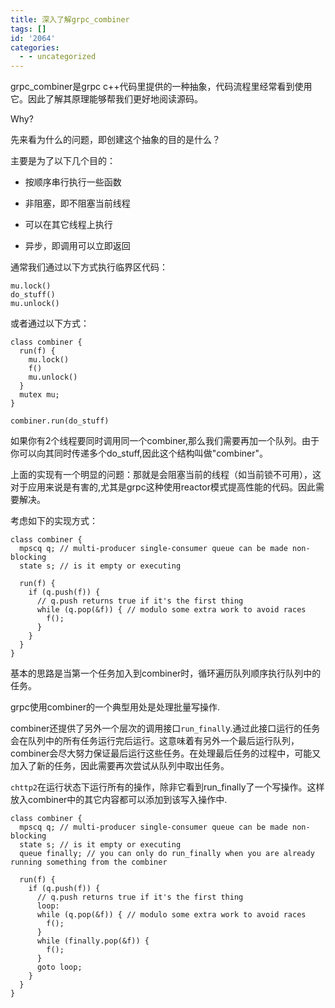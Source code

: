 ```yaml
---
title: 深入了解grpc_combiner
tags: []
id: '2064'
categories:
  - - uncategorized
---
```


grpc\_combiner是grpc c++代码里提供的一种抽象，代码流程里经常看到使用它。因此了解其原理能够帮我们更好地阅读源码。

Why?

先来看为什么的问题，即创建这个抽象的目的是什么？

主要是为了以下几个目的：

*   按顺序串行执行一些函数

*   非阻塞，即不阻塞当前线程

*   可以在其它线程上执行

*   异步，即调用可以立即返回

通常我们通过以下方式执行临界区代码：

```
mu.lock()
do_stuff()
mu.unlock()
```

或者通过以下方式：

```
class combiner {
  run(f) {
    mu.lock()
    f()
    mu.unlock()
  }
  mutex mu;
}

combiner.run(do_stuff)
```

如果你有2个线程要同时调用同一个combiner,那么我们需要再加一个队列。由于你可以向其同时传递多个do\_stuff,因此这个结构叫做"combiner"。

上面的实现有一个明显的问题：那就是会阻塞当前的线程（如当前锁不可用），这对于应用来说是有害的,尤其是grpc这种使用reactor模式提高性能的代码。因此需要解决。

考虑如下的实现方式：

```
class combiner {
  mpscq q; // multi-producer single-consumer queue can be made non-blocking
  state s; // is it empty or executing

  run(f) {
    if (q.push(f)) { 
      // q.push returns true if it's the first thing
      while (q.pop(&f)) { // modulo some extra work to avoid races
        f();
      }
    }
  }
}
```

基本的思路是当第一个任务加入到combiner时，循环遍历队列顺序执行队列中的任务。

grpc使用combiner的一个典型用处是处理批量写操作.

combiner还提供了另外一个层次的调用接口`run_finall`y.通过此接口运行的任务会在队列中的所有任务运行完后运行。这意味着有另外一个最后运行队列，combiner会尽大努力保证最后运行这些任务。在处理最后任务的过程中，可能又加入了新的任务，因此需要再次尝试从队列中取出任务。

`chttp2`在运行状态下运行所有的操作，除非它看到run\_finally了一个写操作。这样放入combiner中的其它内容都可以添加到该写入操作中.

```
class combiner {
  mpscq q; // multi-producer single-consumer queue can be made non-blocking
  state s; // is it empty or executing
  queue finally; // you can only do run_finally when you are already running something from the combiner

  run(f) {
    if (q.push(f)) { 
      // q.push returns true if it's the first thing
      loop:
      while (q.pop(&f)) { // modulo some extra work to avoid races
        f();
      }
      while (finally.pop(&f)) {
        f();
      }
      goto loop;
    }
  }
}
```